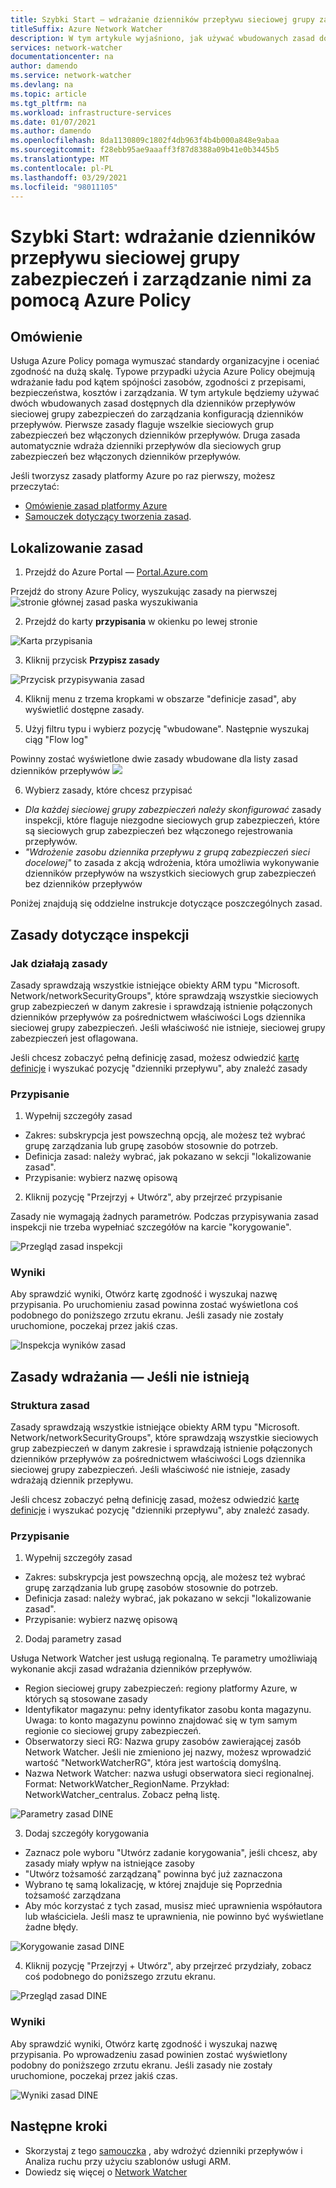 ```yaml
---
title: Szybki Start — wdrażanie dzienników przepływu sieciowej grupy zabezpieczeń i zarządzanie nimi przy użyciu Azure Policy
titleSuffix: Azure Network Watcher
description: W tym artykule wyjaśniono, jak używać wbudowanych zasad do zarządzania wdrażaniem dzienników przepływu sieciowej grupy zabezpieczeń
services: network-watcher
documentationcenter: na
author: damendo
ms.service: network-watcher
ms.devlang: na
ms.topic: article
ms.tgt_pltfrm: na
ms.workload: infrastructure-services
ms.date: 01/07/2021
ms.author: damendo
ms.openlocfilehash: 8da1130809c1802f4db963f4b4b000a848e9abaa
ms.sourcegitcommit: f28ebb95ae9aaaff3f87d8388a09b41e0b3445b5
ms.translationtype: MT
ms.contentlocale: pl-PL
ms.lasthandoff: 03/29/2021
ms.locfileid: "98011105"
---
```

# <a name="quickstart-deploy-and-manage-nsg-flow-logs-using-azure-policy"></a>Szybki Start: wdrażanie dzienników przepływu sieciowej grupy zabezpieczeń i zarządzanie nimi za pomocą Azure Policy 

## <a name="overview"></a>Omówienie
Usługa Azure Policy pomaga wymuszać standardy organizacyjne i oceniać zgodność na dużą skalę. Typowe przypadki użycia Azure Policy obejmują wdrażanie ładu pod kątem spójności zasobów, zgodności z przepisami, bezpieczeństwa, kosztów i zarządzania. W tym artykule będziemy używać dwóch wbudowanych zasad dostępnych dla dzienników przepływów sieciowej grupy zabezpieczeń do zarządzania konfiguracją dzienników przepływów. Pierwsze zasady flaguje wszelkie sieciowych grup zabezpieczeń bez włączonych dzienników przepływów. Druga zasada automatycznie wdraża dzienniki przepływów dla sieciowych grup zabezpieczeń bez włączonych dzienników przepływów. 

Jeśli tworzysz zasady platformy Azure po raz pierwszy, możesz przeczytać: 
- [Omówienie zasad platformy Azure](../governance/policy/overview.md) 
- [Samouczek dotyczący tworzenia zasad](../governance/policy/assign-policy-portal.md#create-a-policy-assignment).


## <a name="locate-the-policies"></a>Lokalizowanie zasad
1. Przejdź do Azure Portal — [Portal.Azure.com](https://portal.azure.com) 

Przejdź do strony Azure Policy, wyszukując zasady na pierwszej ![ stronie głównej zasad paska wyszukiwania](./media/network-watcher-builtin-policy/1_policy-search.png)

2. Przejdź do karty **przypisania** w okienku po lewej stronie

![Karta przypisania](./media/network-watcher-builtin-policy/2_assignments-tab.png)

3. Kliknij przycisk **Przypisz zasady** 

![Przycisk przypisywania zasad](./media/network-watcher-builtin-policy/3_assign-policy-button.png)

4. Kliknij menu z trzema kropkami w obszarze "definicje zasad", aby wyświetlić dostępne zasady.

5. Użyj filtru typu i wybierz pozycję "wbudowane". Następnie wyszukaj ciąg "Flow log"

Powinny zostać wyświetlone dwie zasady wbudowane dla listy zasad dzienników przepływów ![](./media/network-watcher-builtin-policy/4_filter-for-flow-log-policies.png)

6. Wybierz zasady, które chcesz przypisać

- *Dla każdej sieciowej grupy zabezpieczeń należy skonfigurować* zasady inspekcji, które flaguje niezgodne sieciowych grup zabezpieczeń, które są sieciowych grup zabezpieczeń bez włączonego rejestrowania przepływów.
- *"Wdrożenie zasobu dziennika przepływu z grupą zabezpieczeń sieci docelowej"* to zasada z akcją wdrożenia, która umożliwia wykonywanie dzienników przepływów na wszystkich sieciowych grup zabezpieczeń bez dzienników przepływów

Poniżej znajdują się oddzielne instrukcje dotyczące poszczególnych zasad.  

## <a name="audit-policy"></a>Zasady dotyczące inspekcji 

### <a name="how-the-policy-works"></a>Jak działają zasady

Zasady sprawdzają wszystkie istniejące obiekty ARM typu "Microsoft. Network/networkSecurityGroups", które sprawdzają wszystkie sieciowych grup zabezpieczeń w danym zakresie i sprawdzają istnienie połączonych dzienników przepływów za pośrednictwem właściwości Logs dziennika sieciowej grupy zabezpieczeń. Jeśli właściwość nie istnieje, sieciowej grupy zabezpieczeń jest oflagowana.

Jeśli chcesz zobaczyć pełną definicję zasad, możesz odwiedzić [kartę definicje](https://ms.portal.azure.com/#blade/Microsoft_Azure_Policy/PolicyMenuBlade/Definitions) i wyszukać pozycję "dzienniki przepływu", aby znaleźć zasady

### <a name="assignment"></a>Przypisanie

1. Wypełnij szczegóły zasad

- Zakres: subskrypcja jest powszechną opcją, ale możesz też wybrać grupę zarządzania lub grupę zasobów stosownie do potrzeb.  
- Definicja zasad: należy wybrać, jak pokazano w sekcji "lokalizowanie zasad".
- Przypisanie: wybierz nazwę opisową 

2. Kliknij pozycję "Przejrzyj + Utwórz", aby przejrzeć przypisanie

Zasady nie wymagają żadnych parametrów. Podczas przypisywania zasad inspekcji nie trzeba wypełniać szczegółów na karcie "korygowanie".  

![Przegląd zasad inspekcji](./media/network-watcher-builtin-policy/5_1_audit-policy-review.png)

### <a name="results"></a>Wyniki

Aby sprawdzić wyniki, Otwórz kartę zgodność i wyszukaj nazwę przypisania.
Po uruchomieniu zasad powinna zostać wyświetlona coś podobnego do poniższego zrzutu ekranu. Jeśli zasady nie zostały uruchomione, poczekaj przez jakiś czas. 

![Inspekcja wyników zasad](./media/network-watcher-builtin-policy/7_1_audit-policy-results.png)

## <a name="deploy-if-not-exists-policy"></a>Zasady wdrażania — Jeśli nie istnieją 

### <a name="policy-structure"></a>Struktura zasad

Zasady sprawdzają wszystkie istniejące obiekty ARM typu "Microsoft. Network/networkSecurityGroups", które sprawdzają wszystkie sieciowych grup zabezpieczeń w danym zakresie i sprawdzają istnienie połączonych dzienników przepływów za pośrednictwem właściwości Logs dziennika sieciowej grupy zabezpieczeń. Jeśli właściwość nie istnieje, zasady wdrażają dziennik przepływu. 

Jeśli chcesz zobaczyć pełną definicję zasad, możesz odwiedzić [kartę definicje](https://ms.portal.azure.com/#blade/Microsoft_Azure_Policy/PolicyMenuBlade/Definitions) i wyszukać pozycję "dzienniki przepływu", aby znaleźć zasady. 

### <a name="assignment"></a>Przypisanie

1. Wypełnij szczegóły zasad

- Zakres: subskrypcja jest powszechną opcją, ale możesz też wybrać grupę zarządzania lub grupę zasobów stosownie do potrzeb.  
- Definicja zasad: należy wybrać, jak pokazano w sekcji "lokalizowanie zasad".
- Przypisanie: wybierz nazwę opisową 

2. Dodaj parametry zasad 

Usługa Network Watcher jest usługą regionalną. Te parametry umożliwiają wykonanie akcji zasad wdrażania dzienników przepływów. 
- Region sieciowej grupy zabezpieczeń: regiony platformy Azure, w których są stosowane zasady
- Identyfikator magazynu: pełny identyfikator zasobu konta magazynu. Uwaga: to konto magazynu powinno znajdować się w tym samym regionie co sieciowej grupy zabezpieczeń. 
- Obserwatorzy sieci RG: Nazwa grupy zasobów zawierającej zasób Network Watcher. Jeśli nie zmieniono jej nazwy, możesz wprowadzić wartość "NetworkWatcherRG", która jest wartością domyślną.
- Nazwa Network Watcher: nazwa usługi obserwatora sieci regionalnej. Format: NetworkWatcher_RegionName. Przykład: NetworkWatcher_centralus. Zobacz pełną listę.

![Parametry zasad DINE](./media/network-watcher-builtin-policy/5_2_1_dine-policy-details-alt.png)

3. Dodaj szczegóły korygowania

- Zaznacz pole wyboru "Utwórz zadanie korygowania", jeśli chcesz, aby zasady miały wpływ na istniejące zasoby 
- "Utwórz tożsamość zarządzaną" powinna być już zaznaczona
- Wybrano tę samą lokalizację, w której znajduje się Poprzednia tożsamość zarządzana 
- Aby móc korzystać z tych zasad, musisz mieć uprawnienia współautora lub właściciela. Jeśli masz te uprawnienia, nie powinno być wyświetlane żadne błędy.

![Korygowanie zasad DINE](./media/network-watcher-builtin-policy/5_2_2_dine-remediation.png) 

4. Kliknij pozycję "Przejrzyj + Utwórz", aby przejrzeć przydziały, zobacz coś podobnego do poniższego zrzutu ekranu.

![Przegląd zasad DINE](./media/network-watcher-builtin-policy/5_2_3_dine-review.png) 


### <a name="results"></a>Wyniki

Aby sprawdzić wyniki, Otwórz kartę zgodność i wyszukaj nazwę przypisania.
Po wprowadzeniu zasad powinien zostać wyświetlony podobny do poniższego zrzutu ekranu. Jeśli zasady nie zostały uruchomione, poczekaj przez jakiś czas.

![Wyniki zasad DINE](./media/network-watcher-builtin-policy/7_2_dine-policy-results.png)  


## <a name="next-steps"></a>Następne kroki 

-   Skorzystaj z tego [samouczka](./quickstart-configure-network-security-group-flow-logs-from-arm-template.md) , aby wdrożyć dzienniki przepływów i Analiza ruchu przy użyciu szablonów usługi ARM.
-   Dowiedz się więcej o [Network Watcher](./index.yml)